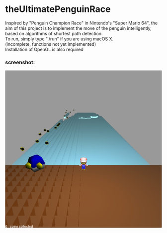 # theUltimatePenguinRace
Inspired by "Penguin Champion Race" in Nintendo's "Super Mario 64", the aim of this project is to implement the move of the penguin intelligently, based on algorithms of shortest path detection.  
To run, simply type "./run" if you are using macOS X.  
(incomplete, functions not yet implemented)  
Installation of OpenGL is also required

### screenshot:
![alt text](https://github.com/takafumihoriuchi/theUltimatePenguinRace/blob/master/shot.png)